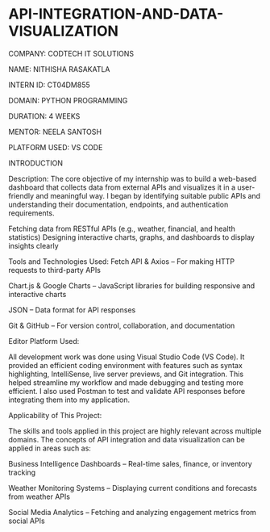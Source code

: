# API-INTEGRATION-AND-DATA-VISUALIZATION

COMPANY: CODTECH IT SOLUTIONS

NAME: NITHISHA RASAKATLA

INTERN ID: CT04DM855

DOMAIN: PYTHON PROGRAMMING 

DURATION: 4 WEEKS

MENTOR: NEELA SANTOSH

PLATFORM USED: VS CODE

INTRODUCTION

Description:
The core objective of my internship was to build a web-based dashboard that collects data from external APIs and visualizes it in a user-friendly and meaningful way. I began by identifying suitable public APIs and understanding their documentation, endpoints, and authentication requirements.

Fetching data from RESTful APIs (e.g., weather, financial, and health statistics)
Designing interactive charts, graphs, and dashboards to display insights clearly

Tools and Technologies Used:
Fetch API & Axios – For making HTTP requests to third-party APIs

Chart.js & Google Charts – JavaScript libraries for building responsive and interactive charts

JSON – Data format for API responses

Git & GitHub – For version control, collaboration, and documentation

Editor Platform Used:

All development work was done using Visual Studio Code (VS Code). It provided an efficient coding environment with features such as syntax highlighting, IntelliSense, live server previews, and Git integration. This helped streamline my workflow and made debugging and testing more efficient. I also used Postman to test and validate API responses before integrating them into my application.

Applicability of This Project:

The skills and tools applied in this project are highly relevant across multiple domains. The concepts of API integration and data visualization can be applied in areas such as:

Business Intelligence Dashboards – Real-time sales, finance, or inventory tracking

Weather Monitoring Systems – Displaying current conditions and forecasts from weather APIs

Social Media Analytics – Fetching and analyzing engagement metrics from social APIs
